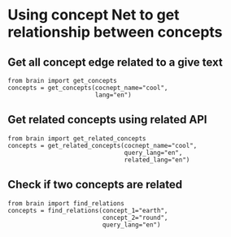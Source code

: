 # Using concept Net to get relationship between concepts

## Get all concept edge related to a give text
```
from brain import get_concepts
concepts = get_concepts(cocnept_name="cool",
                        lang="en")
```

## Get related concepts using related API
```
from brain import get_related_concepts
concepts = get_related_concepts(cocnept_name="cool",
                                query_lang="en",
                                related_lang="en")
```

## Check if two concepts are related
```
from brain import find_relations
concepts = find_relations(concept_1="earth",
                          concept_2="round",
                          query_lang="en")
```